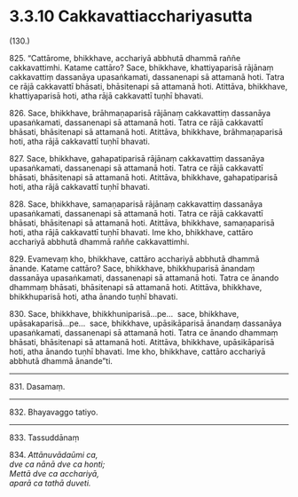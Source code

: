 

# 3.3.10 Cakkavattiacchariyasutta




(130.)

825\. “Cattārome, bhikkhave, acchariyā abbhutā dhammā raññe cakkavattimhi. Katame cattāro? Sace, bhikkhave, khattiyaparisā rājānaṃ cakkavattiṃ dassanāya upasaṅkamati, dassanenapi sā attamanā hoti. Tatra ce rājā cakkavattī bhāsati, bhāsitenapi sā attamanā hoti. Atittāva, bhikkhave, khattiyaparisā hoti, atha rājā cakkavattī tuṇhī bhavati.

826\. Sace, bhikkhave, brāhmaṇaparisā rājānaṃ cakkavattiṃ dassanāya upasaṅkamati, dassanenapi sā attamanā hoti. Tatra ce rājā cakkavattī bhāsati, bhāsitenapi sā attamanā hoti. Atittāva, bhikkhave, brāhmaṇaparisā hoti, atha rājā cakkavattī tuṇhī bhavati.

827\. Sace, bhikkhave, gahapatiparisā rājānaṃ cakkavattiṃ dassanāya upasaṅkamati, dassanenapi sā attamanā hoti. Tatra ce rājā cakkavattī bhāsati, bhāsitenapi sā attamanā hoti. Atittāva, bhikkhave, gahapatiparisā hoti, atha rājā cakkavattī tuṇhī bhavati.

828\. Sace, bhikkhave, samaṇaparisā rājānaṃ cakkavattiṃ dassanāya upasaṅkamati, dassanenapi sā attamanā hoti. Tatra ce rājā cakkavattī bhāsati, bhāsitenapi sā attamanā hoti. Atittāva, bhikkhave, samaṇaparisā hoti, atha rājā cakkavattī tuṇhī bhavati. Ime kho, bhikkhave, cattāro acchariyā abbhutā dhammā raññe cakkavattimhi.

829\. Evamevaṃ kho, bhikkhave, cattāro acchariyā abbhutā dhammā ānande. Katame cattāro? Sace, bhikkhave, bhikkhuparisā ānandaṃ dassanāya upasaṅkamati, dassanenapi sā attamanā hoti. Tatra ce ānando dhammaṃ bhāsati, bhāsitenapi sā attamanā hoti. Atittāva, bhikkhave, bhikkhuparisā hoti, atha ānando tuṇhī bhavati.

830\. Sace, bhikkhave, bhikkhuniparisā…pe…  sace, bhikkhave, upāsakaparisā…pe…  sace, bhikkhave, upāsikāparisā ānandaṃ dassanāya upasaṅkamati, dassanenapi sā attamanā hoti. Tatra ce ānando dhammaṃ bhāsati, bhāsitenapi sā attamanā hoti. Atittāva, bhikkhave, upāsikāparisā hoti, atha ānando tuṇhī bhavati. Ime kho, bhikkhave, cattāro acchariyā abbhutā dhammā ānande”ti.

---

831\. Dasamaṃ.



---

832\. Bhayavaggo tatiyo.



---

833\. Tassuddānaṃ



834\. _Attānuvādaūmi ca,_  
_dve ca nānā dve ca honti;_  
_Mettā dve ca acchariyā,_  
_aparā ca tathā duveti._  




